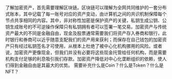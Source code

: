 了解加密资产，首先需要理解区块链。区块链可以理解为全网共同维护的一套分布式账本，其中记载了每一账号对应的资产变动，由计算机之间的共识机制保障每个节点共享相同的内容。其中，非对称性加密是保护资产的关键，私钥生成公钥、公钥生成账号的不可逆操作保障只有私钥拥有者可以签署一笔交易。加密资产与传统资产最大的不同是金融自由，现金及股票通常需要我们将资产存入券商和银行，此时银行和券商可以近乎随意支配我们的资产用来获利；而保存在自己钱包的加密资产只有经过私钥签名才可使用，从根本上杜绝了被中心化机构挪用的风险。或者说，加密资产更像现金，但我们并没有必要将这些现金托管给任何机构，而是需要机构支付足够的利息吸引我们存款。加密资产降低对中心化垄断组织的依赖，使人们得到金融自由是其最大的优势。
需要补充什么是Coin？什么是Token？什么是NFT？

